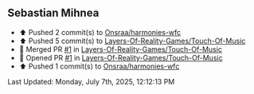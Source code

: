 <h2>Sebastian Mihnea</h2>

<!--RECENT_ACTIVITY:start-->
- ⬆️ Pushed 2 commit(s) to [Onsraa/harmonies-wfc](https://github.com/Onsraa/harmonies-wfc)<br>
- ⬆️ Pushed 5 commit(s) to [Layers-Of-Reality-Games/Touch-Of-Music](https://github.com/Layers-Of-Reality-Games/Touch-Of-Music)<br>
- 🎉 Merged PR [#1](https://github.com/Layers-Of-Reality-Games/Touch-Of-Music/pull/1) in [Layers-Of-Reality-Games/Touch-Of-Music](https://github.com/Layers-Of-Reality-Games/Touch-Of-Music)<br>
- 💪 Opened PR [#1](https://github.com/Layers-Of-Reality-Games/Touch-Of-Music/pull/1) in [Layers-Of-Reality-Games/Touch-Of-Music](https://github.com/Layers-Of-Reality-Games/Touch-Of-Music)<br>
- ⬆️ Pushed 1 commit(s) to [Onsraa/harmonies-wfc](https://github.com/Onsraa/harmonies-wfc)<br>
<!--RECENT_ACTIVITY:end-->
<!--RECENT_ACTIVITY:last_update-->
Last Updated: Monday, July 7th, 2025, 12:12:13 PM
<!--RECENT_ACTIVITY:last_update_end-->

<!---LOL-STATS-START-HERE--->
<!---LOL-STATS-END-HERE--->
